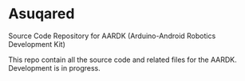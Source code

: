Asuqared
========

Source Code Repository for AARDK (Arduino-Android Robotics Development Kit)

This repo contain all the source code and related files for the AARDK. Development is in progress.